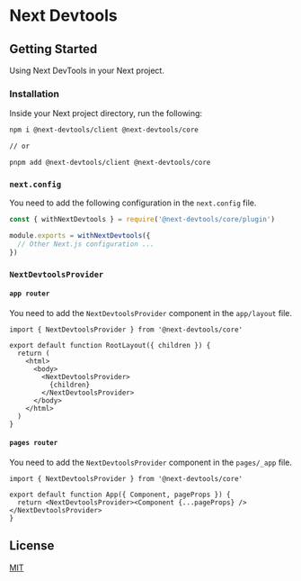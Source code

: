 # Next Devtools

## Getting Started

Using Next DevTools in your Next project.

### Installation

Inside your Next project directory, run the following:

```bash
npm i @next-devtools/client @next-devtools/core

// or

pnpm add @next-devtools/client @next-devtools/core
```

### `next.config`

You need to add the following configuration in the `next.config` file.

```js
const { withNextDevtools } = require('@next-devtools/core/plugin')

module.exports = withNextDevtools({
  // Other Next.js configuration ...
})
```

### `NextDevtoolsProvider`

#### `app router`

You need to add the `NextDevtoolsProvider` component in the `app/layout` file.

```tsx
import { NextDevtoolsProvider } from '@next-devtools/core'

export default function RootLayout({ children }) {
  return (
    <html>
      <body>
        <NextDevtoolsProvider>
          {children}
        </NextDevtoolsProvider>
      </body>
    </html>
  )
}
```

#### `pages router`

You need to add the `NextDevtoolsProvider` component in the `pages/_app` file.

```tsx
import { NextDevtoolsProvider } from '@next-devtools/core'

export default function App({ Component, pageProps }) {
  return <NextDevtoolsProvider><Component {...pageProps} /></NextDevtoolsProvider>
}
```

## License

[MIT](./LICENSE)
